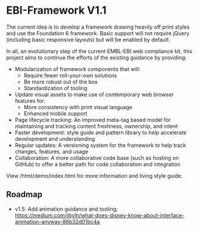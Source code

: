 # EBI-Framework V1.1
The current idea is to develop a framework drawing heavily off print styles and use the Foundation 6 framework. Basic support will not require jQuery (including basic responsive layouts) but will be enabled by default.

In all, an evolutionary step of the current EMBL-EBI web compliance kit, this project aims to continue the efforts of the existing guidance by providing:

- Modularization of framework components that will:
  - Require fewer roll-your-own solutions
  - Be more robust out of the box
  - Standardization of tooling
- Update visual assets to make use of contemporary web browser features for:
  - More consistency with print visual language
  - Enhanced mobile support
- Page lifecycle tracking: An improved meta-tag based model for maintaining and tracking content freshness, ownership, and intent
- Faster development: style guide and pattern library to help accelerate development and understanding
- Regular updates: A versioning system for the framework to help track changes, features, and usage
- Collaboration: A more collaborative code base (such as hosting on GitHub) to offer a better path for code collaboration and integration

View /html/demo/index.html for more information and living style guide.

## Roadmap
- v1.5: Add animation guidance and tooling; https://medium.com/@vlh/what-does-disney-know-about-interface-animation-anyway-86b32d01bc4a
